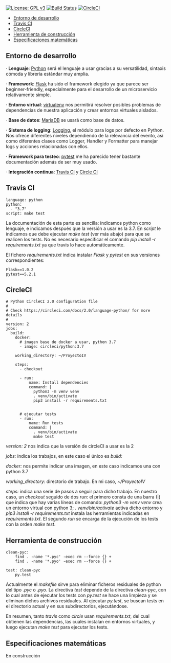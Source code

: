 [![License: GPL v3](https://img.shields.io/badge/License-GPLv3-blue.svg)](https://www.gnu.org/licenses/gpl-3.0) [![Build Status](https://travis-ci.org/davidluque1/ProyectoIV.svg?branch=master)](https://travis-ci.org/davidluque1/ProyectoIV) [![CircleCI](https://circleci.com/gh/davidluque1/ProyectoIV.svg?style=svg)](https://circleci.com/gh/davidluque1/ProyectoIV.svg?style=svg)

- [Entorno de desarrollo](#Entorno-de-desarrollo)
- [Travis CI](#Travis-CI)
- [CircleCI](#CircleCI)
- [Herramienta de construcción](#Herramienta-de-construcción)
- [Especificaciones matemáticas](#Especificaciones-matemáticas)


## Entorno de desarrollo


· **Lenguaje**: [Python](https://en.wikipedia.org/wiki/Python_(programming_language)) será el lenguaje a usar gracias a su versatilidad, sintaxis cómoda y librería estándar muy amplia.

· **Framework**: [Flask](https://en.wikipedia.org/wiki/Flask_(web_framework)) ha sido el framework elegido ya que parece ser beginner-friendly, especialmente para el desarrollo de un microservicio relativamente simple.

· **Entorno virtual**: [virtualenv](https://virtualenv.pypa.io/en/latest/) nos permitirá resolver posibles problemas de dependencias de nuestra aplicación y crear entornos virtuales aislados.

· **Base de datos**: [MariaDB](https://mariadb.org/) se usará como base de datos.

· **Sistema de logging**: [Logging](https://realpython.com/python-logging/#the-logging-module), el módulo para logs por defecto en Python. Nos ofrece diferentes niveles dependiendo de la relevancia del evento, así como diferentes clases como Logger, Handler y Formatter para manejar logs y acciones relacionadas con ellos.

· **Framework para testeo**: [pytest](https://docs.pytest.org/en/latest/) me ha parecido tener bastante documentación además de ser muy usado.

· **Integración continua**: [Travis CI](https://travis-ci.org/) y [Circle CI](https://circleci.com) 


## Travis CI

~~~~
language: python
python:  
  - "3.7"
script: make test
~~~~

La documentación de esta parte es sencilla: indicamos python como lenguaje, e indicamos después que la versión a usar es la 3.7. En _script_ le indicamos que debe ejecutar _make test_ (ver más abajo) para que se realicen los tests. No es necesario especificar el comando _pip install -r requirements.txt_ ya que travis lo hace automáticamente.

El fichero _requirements.txt_ indica instalar _Flask_ y _pytest_ en sus versiones correspondientes: 

~~~~
Flask==1.0.2
pytest==5.2.1
~~~~


## CircleCI

~~~~
# Python CircleCI 2.0 configuration file
#
# Check https://circleci.com/docs/2.0/language-python/ for more details
#
version: 2
jobs:
  build:
    docker:
      # imagen base de docker a usar, python 3.7
      - image: circleci/python:3.7

    working_directory: ~/ProyectoIV

    steps:
      - checkout

      - run:
          name: Install dependencies
          command: |
            python3 -m venv venv
            . venv/bin/activate
            pip3 install -r requirements.txt


      # ejecutar tests
      - run:
          name: Run tests
          command: |
            . venv/bin/activate
            make test
~~~~

_version: 2_ nos indica que la versión de circleCI a usar es la 2

_jobs:_ indica los trabajos, en este caso el único es _build:_

_docker:_ nos permite indicar una imagen, en este caso indicamos una con python 3.7

_working_directory:_  directorio de trabajo. En mi caso,  _~/ProyectoIV_

_steps:_ indica una serie de pasos a seguir para dicho trabajo. En nuestro caso, un _checkout_ seguido de dos _run_: el primero consta de una barra (|) que indica que hay varias líneas de comando: _python3 -m venv venv_ crea un entorno virtual con python 3; _. venv/bin/activate_ activa dicho entorno y _pip3 install -r requirements.txt_ instala las herramientas indicadas en _requirements.txt_. El segundo _run_ se encarga de la ejecución de los tests con la orden _make test_.

## Herramienta de construcción

~~~~
clean-pyc:
	find . -name '*.pyc' -exec rm --force {} +
	find . -name '*.pyo' -exec rm --force {} +

test: clean-pyc
	py.test
~~~~


Actualmente el _makefile_ sirve para eliminar ficheros residuales de python del tipo _.pyc_ o _.pyo_. La directiva _test_ depende de la directiva _clean-pyc_, con lo cual antes de ejecutar los tests con _py.test_ se hace una limpieza y se eliminan dichos archivos residuales. Al ejecutar _py.test_, se buscan tests en el directorio actual y en sus subdirectorios, ejecutándose. 

En resumen, tanto _travis_ como _circle_ usan _requirements.txt_, del cual obtienen las dependencias, las cuales instalan en entornos virtuales, y luego ejecutan _make test_ para ejecutar los tests.

## Especificaciones matemáticas

En construcción

